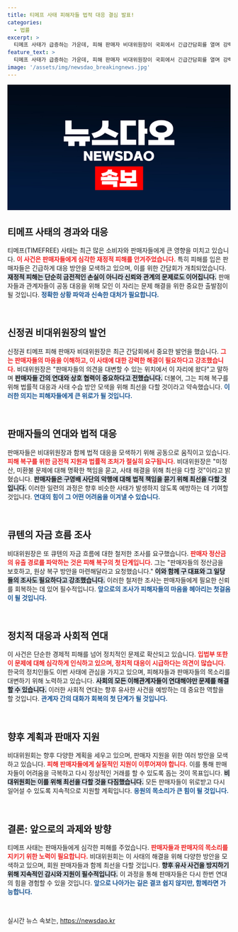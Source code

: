 ```yaml
---
title: 티메프 사태 피해자들 법적 대응 결심 발표!
categories:
  - 법률
excerpt: >
  티메프 사태가 급증하는 가운데, 피해 판매자 비대위원장이 국회에서 긴급간담회를 열며 강력한 해결 요구를 외쳤습니다. 구영배 사단의 책임을 묻고 판매자들의 피해 복구를 위해 모든 노력을 다하겠다는 의지를 밝혔습니다. 이제 진실을 밝혀낼 때입니다!
feature_text: >
  티메프 사태가 급증하는 가운데, 피해 판매자 비대위원장이 국회에서 긴급간담회를 열며 강력한 해결 요구를 외쳤습니다. 구영배 사단의 책임을 묻고 판매자들의 피해 복구를 위해 모든 노력을 다하겠다는 의지를 밝혔습니다. 이제 진실을 밝혀낼 때입니다!
image: '/assets/img/newsdao_breakingnews.jpg'
---
```


<p><img src="/assets/img/newsdao_breakingnews.jpg" alt="pcversion 속보" /></p>

<h2 data-ke-size="size26">티메프 사태의 경과와 대응</h2>

<p>티메프(TIMEFREE) 사태는 최근 많은 소비자와 판매자들에게 큰 영향을 미치고 있습니다. <b><span style="color: #ee2323;">이 사건은 판매자들에게 심각한 재정적 피해를 안겨주었습니다.</span></b> 특히 피해를 입은 판매자들은 긴급하게 대응 방안을 모색하고 있으며, 이를 위한 간담회가 개최되었습니다. <b><span style="background-color: #21538527;">재정적 피해는 단순히 금전적인 손실이 아니라 신뢰와 관계의 문제로도 이어집니다.</span></b> 판매자들과 관계자들이 공동 대응을 위해 모인 이 자리는 문제 해결을 위한 중요한 출발점이 될 것입니다. <b><span style="color: #1a5490;">정확한 상황 파악과 신속한 대처가 필요합니다.</span></b></p>

<p data-ke-size="size16">&nbsp;</p>

<h2 data-ke-size="size26">신정권 비대위원장의 발언</h2>

<p>신정권 티메프 피해 판매자 비대위원장은 최근 간담회에서 중요한 발언을 했습니다. <b><span style="color: #ee2323;">그는 판매자들의 마음을 이해하고, 이 사태에 대한 강력한 해결이 필요하다고 강조했습니다.</span></b> 비대위원장은 "판매자들의 의견을 대변할 수 있는 위치에서 이 자리에 왔다"고 말하며 <b><span style="background-color: #21538527;">판매자들 간의 연대와 상호 협력이 중요하다고 전했습니다.</span></b> 더불어, 그는 피해 복구를 위해 법률적 대응과 사태 수습 방안 모색을 위해 최선을 다할 것이라고 약속했습니다. <b><span style="color: #1a5490;">이러한 의지는 피해자들에게 큰 위로가 될 것입니다.</span></b></p>

<p data-ke-size="size16">&nbsp;</p>

<h2 data-ke-size="size26">판매자들의 연대와 법적 대응</h2>

<p>판매자들은 비대위원장과 함께 법적 대응을 모색하기 위해 공동으로 움직이고 있습니다. <b><span style="color: #ee2323;">피해 복구를 위한 금전적 지원과 법률적 조처가 절실히 요구됩니다.</span></b> 비대위원장은 "미정산, 미환불 문제에 대해 명확한 책임을 묻고, 사태 해결을 위해 최선을 다할 것"이라고 밝혔습니다. <b><span style="background-color: #21538527;">판매자들은 구영배 사단의 악행에 대해 법적 책임을 묻기 위해 최선을 다할 것입니다.</span></b> 이러한 일련의 과정은 향후 비슷한 사태가 발생하지 않도록 예방하는 데 기여할 것입니다. <b><span style="color: #1a5490;">연대의 힘이 그 어떤 어려움을 이겨낼 수 있습니다.</span></b></p>

<p data-ke-size="size16">&nbsp;</p>

<h2 data-ke-size="size26">큐텐의 자금 흐름 조사</h2>

<p>비대위원장은 또 큐텐의 자금 흐름에 대한 철저한 조사를 요구했습니다. <b><span style="color: #ee2323;">판매자 정산금의 유출 경로를 파악하는 것은 피해 복구의 첫 단계입니다.</span></b> 그는 "판매자들의 정산금을 보호하고, 원상 복구 방안을 마련해달라고 요청했습니다." <b><span style="background-color: #21538527;">이와 함께 구 대표와 그 일당들의 조사도 필요하다고 강조했습니다.</span></b> 이러한 철저한 조사는 판매자들에게 필요한 신뢰를 회복하는 데 있어 필수적입니다. <b><span style="color: #1a5490;">앞으로의 조사가 피해자들의 마음을 헤아리는 첫걸음이 될 것입니다.</span></b></p>

<p data-ke-size="size16">&nbsp;</p>

<h2 data-ke-size="size26">정치적 대응과 사회적 연대</h2>

<p>이 사건은 단순한 경제적 피해를 넘어 정치적인 문제로 확산되고 있습니다. <b><span style="color: #ee2323;">입법부 또한 이 문제에 대해 심각하게 인식하고 있으며, 정치적 대응이 시급하다는 의견이 많습니다.</span></b> 한국의 정치인들도 이번 사태에 관심을 가지고 있으며, 피해자들과 판매자들의 목소리를 대변하기 위해 노력하고 있습니다. <b><span style="background-color: #21538527;">사회의 모든 이해관계자들이 연대해야만 문제를 해결할 수 있습니다.</span></b> 이러한 사회적 연대는 향후 유사한 사건을 예방하는 데 중요한 역할을 할 것입니다. <b><span style="color: #1a5490;">관계자 간의 대화가 회복의 첫 단계가 될 것입니다.</span></b></p>

<p data-ke-size="size16">&nbsp;</p>

<h2 data-ke-size="size26">향후 계획과 판매자 지원</h2>

<p>비대위원회는 향후 다양한 계획을 세우고 있으며, 판매자 지원을 위한 여러 방안을 모색하고 있습니다. <b><span style="color: #ee2323;">피해 판매자들에게 실질적인 지원이 이루어져야 합니다.</span></b> 이를 통해 판매자들이 어려움을 극복하고 다시 정상적인 거래를 할 수 있도록 돕는 것이 목표입니다. <b><span style="background-color: #21538527;">비대위원회는 이를 위해 최선을 다할 것을 다짐했습니다.</span></b> 모든 판매자들이 위로받고 다시 일어설 수 있도록 지속적으로 지원할 계획입니다. <b><span style="color: #1a5490;">응원의 목소리가 큰 힘이 될 것입니다.</span></b></p>

<p data-ke-size="size16">&nbsp;</p>

<h2 data-ke-size="size26">결론: 앞으로의 과제와 방향</h2>

<p>티메프 사태는 판매자들에게 심각한 피해를 주었습니다. <b><span style="color: #ee2323;">판매자들과 판매자의 목소리를 지키기 위한 노력이 필요합니다.</span></b> 비대위원회는 이 사태의 해결을 위해 다양한 방안을 모색하고 있으며, 회원 판매자들과 함께 최선을 다할 것입니다. <b><span style="background-color: #21538527;">향후 유사 사건을 방지하기 위해 지속적인 감시와 지원이 필수적입니다.</span></b> 이 과정을 통해 판매자들은 다시 한번 연대의 힘을 경험할 수 있을 것입니다. <b><span style="color: #1a5490;">앞으로 나아가는 길은 결코 쉽지 않지만, 함께라면 가능합니다.</span></b></p>

<p data-ke-size="size16">&nbsp;</p>
실시간 뉴스 속보는, <a href="https://newsdao.kr" rel="dofollow">https://newsdao.kr</a>



